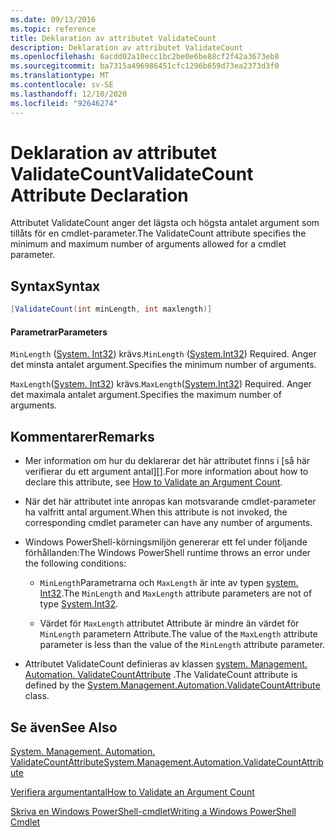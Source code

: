 ```yaml
---
ms.date: 09/13/2016
ms.topic: reference
title: Deklaration av attributet ValidateCount
description: Deklaration av attributet ValidateCount
ms.openlocfilehash: 6acdd02a10ecc1bc2be0e6be88cf2f42a3673eb8
ms.sourcegitcommit: ba7315a496986451cfc1296b659d73ea2373d3f0
ms.translationtype: MT
ms.contentlocale: sv-SE
ms.lasthandoff: 12/10/2020
ms.locfileid: "92646274"
---
```

# <a name="validatecount-attribute-declaration"></a><span data-ttu-id="54a29-103">Deklaration av attributet ValidateCount</span><span class="sxs-lookup"><span data-stu-id="54a29-103">ValidateCount Attribute Declaration</span></span>

<span data-ttu-id="54a29-104">Attributet ValidateCount anger det lägsta och högsta antalet argument som tillåts för en cmdlet-parameter.</span><span class="sxs-lookup"><span data-stu-id="54a29-104">The ValidateCount attribute specifies the minimum and maximum number of arguments allowed for a cmdlet parameter.</span></span>

## <a name="syntax"></a><span data-ttu-id="54a29-105">Syntax</span><span class="sxs-lookup"><span data-stu-id="54a29-105">Syntax</span></span>

```csharp
[ValidateCount(int minLength, int maxlength)]
```

#### <a name="parameters"></a><span data-ttu-id="54a29-106">Parametrar</span><span class="sxs-lookup"><span data-stu-id="54a29-106">Parameters</span></span>

<span data-ttu-id="54a29-107">`MinLength` ([System. Int32][]) krävs.</span><span class="sxs-lookup"><span data-stu-id="54a29-107">`MinLength` ([System.Int32][]) Required.</span></span> <span data-ttu-id="54a29-108">Anger det minsta antalet argument.</span><span class="sxs-lookup"><span data-stu-id="54a29-108">Specifies the minimum number of arguments.</span></span>

<span data-ttu-id="54a29-109">`MaxLength`([System. Int32][]) krävs.</span><span class="sxs-lookup"><span data-stu-id="54a29-109">`MaxLength`([System.Int32][]) Required.</span></span> <span data-ttu-id="54a29-110">Anger det maximala antalet argument.</span><span class="sxs-lookup"><span data-stu-id="54a29-110">Specifies the maximum number of arguments.</span></span>

## <a name="remarks"></a><span data-ttu-id="54a29-111">Kommentarer</span><span class="sxs-lookup"><span data-stu-id="54a29-111">Remarks</span></span>

- <span data-ttu-id="54a29-112">Mer information om hur du deklarerar det här attributet finns i [så här verifierar du ett argument antal][].</span><span class="sxs-lookup"><span data-stu-id="54a29-112">For more information about how to declare this attribute, see [How to Validate an Argument Count][].</span></span>

- <span data-ttu-id="54a29-113">När det här attributet inte anropas kan motsvarande cmdlet-parameter ha valfritt antal argument.</span><span class="sxs-lookup"><span data-stu-id="54a29-113">When this attribute is not invoked, the corresponding cmdlet parameter can have any number of arguments.</span></span>

- <span data-ttu-id="54a29-114">Windows PowerShell-körningsmiljön genererar ett fel under följande förhållanden:</span><span class="sxs-lookup"><span data-stu-id="54a29-114">The Windows PowerShell runtime throws an error under the following conditions:</span></span>

  - <span data-ttu-id="54a29-115">`MinLength`Parametrarna och `MaxLength` är inte av typen [system. Int32][].</span><span class="sxs-lookup"><span data-stu-id="54a29-115">The `MinLength` and `MaxLength` attribute parameters are not of type [System.Int32][].</span></span>

  - <span data-ttu-id="54a29-116">Värdet för `MaxLength` attributet Attribute är mindre än värdet för `MinLength` parametern Attribute.</span><span class="sxs-lookup"><span data-stu-id="54a29-116">The value of the `MaxLength` attribute parameter is less than the value of the `MinLength` attribute parameter.</span></span>

- <span data-ttu-id="54a29-117">Attributet ValidateCount definieras av klassen [system. Management. Automation. ValidateCountAttribute][] .</span><span class="sxs-lookup"><span data-stu-id="54a29-117">The ValidateCount attribute is defined by the [System.Management.Automation.ValidateCountAttribute][] class.</span></span>

## <a name="see-also"></a><span data-ttu-id="54a29-118">Se även</span><span class="sxs-lookup"><span data-stu-id="54a29-118">See Also</span></span>

<span data-ttu-id="54a29-119">[System. Management. Automation. ValidateCountAttribute][]</span><span class="sxs-lookup"><span data-stu-id="54a29-119">[System.Management.Automation.ValidateCountAttribute][]</span></span>

<span data-ttu-id="54a29-120">[Verifiera argumentantal][]</span><span class="sxs-lookup"><span data-stu-id="54a29-120">[How to Validate an Argument Count][]</span></span>

<span data-ttu-id="54a29-121">[Skriva en Windows PowerShell-cmdlet][]</span><span class="sxs-lookup"><span data-stu-id="54a29-121">[Writing a Windows PowerShell Cmdlet][]</span></span>

[Verifiera argumentantal]: how-to-validate-an-argument-count.md
[How to Validate an Argument Count]: how-to-validate-an-argument-count.md
[Skriva en Windows PowerShell-cmdlet]: writing-a-windows-powershell-cmdlet.md
[Writing a Windows PowerShell Cmdlet]: writing-a-windows-powershell-cmdlet.md

[System. Int32]: /dotnet/api/System.Int32
[System.Int32]: /dotnet/api/System.Int32
[System. Management. Automation. ValidateCountAttribute]: /dotnet/api/System.Management.Automation.ValidateCountAttribute
[System.Management.Automation.ValidateCountAttribute]: /dotnet/api/System.Management.Automation.ValidateCountAttribute
